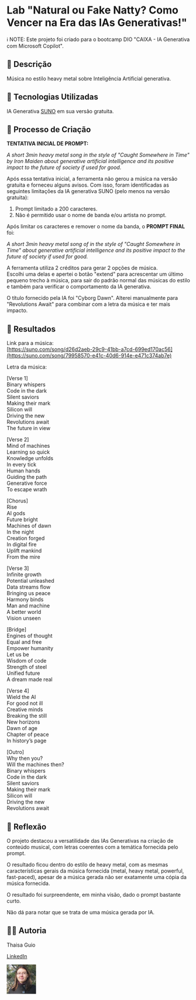 # Lab "Natural ou Fake Natty? Como Vencer na Era das IAs Generativas!"

ℹ️ NOTE: Este projeto foi criado para o bootcamp DIO "CAIXA - IA Generativa com Microsoft Copilot".

## 📒 Descrição
Música no estilo heavy metal sobre Inteligência Artificial generativa.

## 🤖 Tecnologias Utilizadas
IA Generativa [SUNO](https://suno.com/) em sua versão gratuita.

## 🧐 Processo de Criação

**TENTATIVA INICIAL DE PROMPT:** 

*A short 3min heavy metal song in the style of "Caught Somewhere in Time" by Iron Maiden about generative artificial intelligence and its positive impact to the future of society if used for good.*

Após essa tentativa inicial, a ferramenta não gerou a música na versão gratuita e forneceu alguns avisos. Com isso, foram identificadas as seguintes limitações da IA generativa SUNO (pelo menos na versão gratuita):
1. Prompt limitado a 200 caracteres.
2. Não é permitido usar o nome de banda e/ou artista no prompt.

Após limitar os caracteres e remover o nome da banda, o **PROMPT FINAL** foi:  

*A short 3min heavy metal song of in the style of "Caught Somewhere in Time" about generative artificial intelligence and its positive impact to the future of society if used for good.*

A ferramenta utiliza 2 créditos para gerar 2 opções de música.  
Escolhi uma delas e apertei o botão "extend" para acrescentar um último pequeno trecho à música, para sair do padrão normal das músicas do estilo e também para verificar o comportamento da IA generativa.

O título fornecido pela IA foi "Cyborg Dawn". Alterei manualmente para "Revolutions Await" para combinar com a letra da música e ter mais impacto.

## 🚀 Resultados

Link para a música:  
[https://suno.com/song/d26d2aeb-29c9-41bb-a7cd-699ed170ac56](https://suno.com/song/79958570-e41c-40d6-914e-e471c374ab7e)

Letra da música:

[Verse 1]  
Binary whispers  
Code in the dark  
Silent saviors  
Making their mark  
Silicon will  
Driving the new  
Revolutions await  
The future in view  

[Verse 2]  
Mind of machines  
Learning so quick  
Knowledge unfolds  
In every tick  
Human hands  
Guiding the path  
Generative force  
To escape wrath  

[Chorus]  
Rise  
AI gods  
Future bright  
Machines of dawn  
In the night  
Creation forged  
In digital fire  
Uplift mankind  
From the mire  

[Verse 3]  
Infinite growth  
Potential unleashed  
Data streams flow  
Bringing us peace  
Harmony binds  
Man and machine  
A better world  
Vision unseen  

[Bridge]  
Engines of thought  
Equal and free  
Empower humanity  
Let us be  
Wisdom of code  
Strength of steel  
Unified future  
A dream made real  

[Verse 4]  
Wield the AI  
For good not ill  
Creative minds  
Breaking the still  
New horizons  
Dawn of age  
Chapter of peace  
In history’s page  

[Outro]  
Why then you?  
Will the machines then?  
Binary whispers  
Code in the dark  
Silent saviors  
Making their mark  
Silicon will  
Driving the new  
Revolutions await  

## 💭 Reflexão

O projeto destacou a versatilidade das IAs Generativas na criação de conteúdo musical, com letras coerentes com a temática fornecida pelo prompt.   

O resultado ficou dentro do estilo de heavy metal, com as mesmas características gerais da música fornecida (metal, heavy metal, powerful, fast-paced), apesar de a música gerada não ser exatamente uma cópia da música fornecida.  

O resultado foi surpreendente, em minha visão, dado o prompt bastante curto.  

Não dá para notar que se trata de uma música gerada por IA.  

## 👨‍💻 Autoria

Thaisa Guio

[LinkedIn](https://www.linkedin.com/thaisa-guio/) 

<img src="/images/thaisa-guio.png" width="80">
